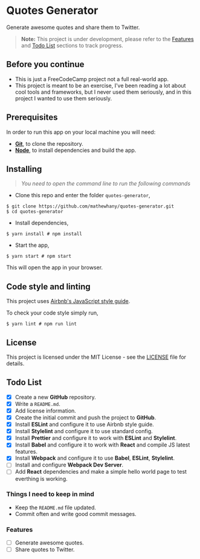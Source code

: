 # Quotes Generator
Generate awesome quotes and share them to Twitter.

> **Note:** This project is under development, please refer to the [Features](#features) and [Todo List](#todo-list) sections to track progress.

## Before you continue
- This is just a FreeCodeCamp project not a full real-world app.
- This project is meant to be an exercise, I've been reading a lot about cool tools and frameworks, but I never used them seriously, and in this project I wanted to use them seriously.

## Prerequisites
In order to run this app on your local machine you will need:
- [**Git**](https://git-scm.com/), to clone the repository.
- [**Node**](https://nodejs.org/), to install dependencies and build the app.

## Installing
> _You need to open the command line to run the following commands_

- Clone this repo and enter the folder `quotes-generator`,

```shell
$ git clone https://github.com/mathewhany/quotes-generator.git
$ cd quotes-generator
```

- Install dependencies,

```shell
$ yarn install # npm install
```

- Start the app,
```shell
$ yarn start # npm start
```
This will open the app in your browser.

## Code style and linting
This project uses [Airbnb's JavaScript style guide](https://github.com/airbnb/javascript).

To check your code style simply run, 

```shell
$ yarn lint # npm run lint
```

## License
This project is licensed under the MIT License - see the [LICENSE](LICENSE) file for details.

## Todo List 
- [x] Create a new **GitHub** repository.
- [x] Write a `README.md`.
- [x] Add license information.
- [x] Create the initial commit and push the project to **GitHub**.
- [x] Install **ESLint** and configure it to use Airbnb style guide.
- [x] Install **Stylelint** and configure it to use standard config.
- [x] Install **Prettier** and configure it to work with **ESLint** and **Stylelint**.
- [x] Install **Babel** and configure it to work with **React** and compile JS latest features.
- [x] Install **Webpack** and configure it to use **Babel**, **ESLint**, **Stylelint**.
- [ ] Install and configure **Webpack Dev Server**.
- [ ] Add **React** dependencies and make a simple hello world page to test everthing is working.

### Things I need to keep in mind
- Keep the `README.md` file updated.
- Commit often and write good commit messages.

### Features
- [ ] Generate awesome quotes.
- [ ] Share quotes to Twitter.
